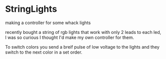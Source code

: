 # StringLights
making a controller for some whack lights

recently bought a string of rgb lights that work with only 2 leads to each led, I was so curious I thought I'd make my own controller for them.

To switch colors you send a breif pulse of low voltage to the lights and they switch to the next color in a set order.
